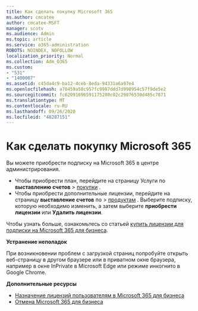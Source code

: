 ```yaml
---
title: Как сделать покупку Microsoft 365
ms.author: cmcatee
author: cmcatee-MSFT
manager: scotv
ms.audience: Admin
ms.topic: article
ms.service: o365-administration
ROBOTS: NOINDEX, NOFOLLOW
localization_priority: Normal
ms.collection: Adm_O365
ms.custom:
- "531"
- "1400007"
ms.assetid: c45da4c9-ba12-4ceb-8eda-94331a6a97e4
ms.openlocfilehash: a70459a58c957fc9987ddd7d990954c57f9de5e2
ms.sourcegitcommit: fc62091696591175280c02c29876530d485c7871
ms.translationtype: MT
ms.contentlocale: ru-RU
ms.lasthandoff: 09/26/2020
ms.locfileid: "48287151"
---
```

# <a name="how-to-make-a-microsoft-365-purchase"></a>Как сделать покупку Microsoft 365

Вы можете приобрести подписку на Microsoft 365 в центре администрирования.
  
- Чтобы приобрести план, перейдите на страницу Услуги по **выставлению счетов** \> [покупки](https://go.microsoft.com/fwlink/p/?linkid=868433) .
- Чтобы приобрести дополнительные лицензии, перейдите на страницу **выставление счетов** по \> [продуктам](https://go.microsoft.com/fwlink/p/?linkid=842054) . Выберите подписку, которую необходимо изменить, а затем выберите **приобрести лицензии** или **Удалить лицензии**.
  
Чтобы узнать больше, ознакомьтесь со статьей [купить лицензии для подписки на Microsoft 365 для бизнеса](https://docs.microsoft.com/microsoft-365/commerce/licenses/buy-licenses#buy-or-remove-licenses-for-your-business-subscription).

**Устранение неполадок**

При возникновении проблем с загрузкой страниц попробуйте открыть веб-страницу в другом браузере или в приватном окне браузера, например в окне InPrivate в Microsoft Edge или режиме инкогнито в Google Chrome.

**Дополнительные ресурсы**
  
- [Назначение лицензий пользователям в Microsoft 365 для бизнеса](https://docs.microsoft.com/microsoft-365/admin/add-users/add-users)
- [Отмена Microsoft 365 для бизнеса](https://docs.microsoft.com/microsoft-365/commerce/subscriptions/cancel-your-subscription)